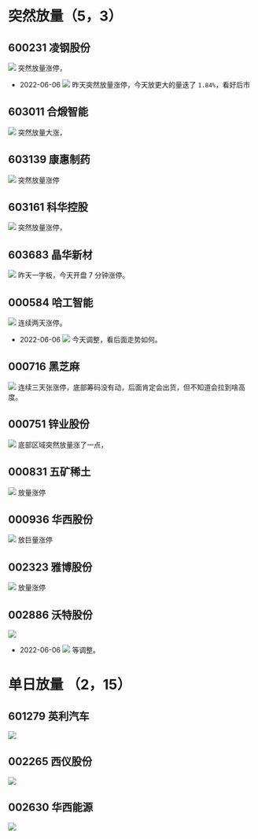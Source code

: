 # 突然放量（5，3）
## 600231 凌钢股份
![](images/Pasted%20image%2020220605104832.png)
突然放量涨停，
- 2022-06-06
![](images/Pasted%20image%2020220606220643.png)
昨天突然放量涨停，今天放更大的量迭了 `1.84%`，看好后市

## 603011 合煅智能
![](images/Pasted%20image%2020220605110226.png)
突然放量大涨，

## 603139 康惠制药
![](images/Pasted%20image%2020220605110340.png)
突然放量涨停

## 603161 科华控股
![](images/Pasted%20image%2020220605110514.png)
突然放量涨停，

## 603683 晶华新材
![](images/Pasted%20image%2020220605110709.png)
昨天一字板，今天开盘 7 分钟涨停。

## 000584 哈工智能
![](images/Pasted%20image%2020220605111008.png)
连续两天涨停。
- 2022-06-06
![](images/Pasted%20image%2020220606221732.png)
今天调整，看后面走势如何。

## 000716 黑芝麻
![](images/Pasted%20image%2020220605111753.png)
连续三天张涨停，底部筹码没有动，后面肯定会出货，但不知道会拉到啥高度。

## 000751 锌业股份
![](images/Pasted%20image%2020220605112012.png)
底部区域突然放量涨了一点，

## 000831 五矿稀土
![](images/Pasted%20image%2020220605221848.png)
放量涨停

## 000936 华西股份
![](images/Pasted%20image%2020220605221929.png)
放巨量涨停

## 002323 雅博股份
![](images/Pasted%20image%2020220605222123.png)
放量涨停


## 002886 沃特股份
![](images/Pasted%20image%2020220605222216.png)

- 2022-06-06
![](images/Pasted%20image%2020220606221907.png)
等调整。

# 单日放量 （2，15）
## 601279 英利汽车
![](images/Pasted%20image%2020220605222517.png)


## 002265 西仪股份
![](images/Pasted%20image%2020220605222720.png)


## 002630 华西能源
![](images/Pasted%20image%2020220605222755.png)
